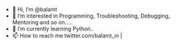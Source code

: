 - 👋 Hi, I’m @balamt
- 👀 I’m interested in Programming, Troubleshooting, Debugging, Mentoring and so on.....
- 🌱 I’m currently learning Python..
- 📫 How to reach me twitter.com/balamt_in | 

<!---
balamt/balamt is a ✨ special ✨ repository because its `README.md` (this file) appears on your GitHub profile.
You can click the Preview link to take a look at your changes.
--->
